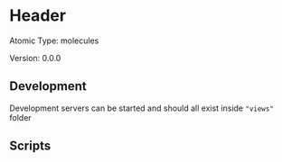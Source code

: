 # Header

Atomic Type: molecules

Version: 0.0.0

## Development

Development servers can be started and should all exist inside `"views"` folder

## Scripts
